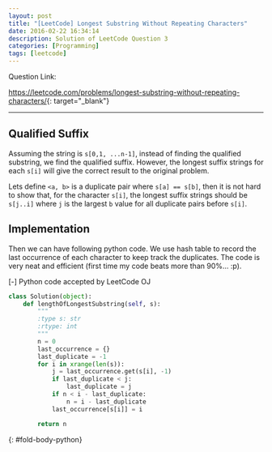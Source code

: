 ```yaml
---
layout: post
title: "[LeetCode] Longest Substring Without Repeating Characters"
date: 2016-02-22 16:34:14
description: Solution of LeetCode Question 3
categories: [Programming]
tags: [leetcode]
---
```


Question Link:

<https://leetcode.com/problems/longest-substring-without-repeating-characters/>{: target="_blank"}

---

## Qualified Suffix

Assuming the string is `s[0,1, ...n-1]`, instead of finding the qualified substring, we find the qualified suffix.
However, the longest suffix strings for each `s[i]` will give the correct result to the original problem.

Lets define `<a, b>` is a duplicate pair where `s[a] == s[b]`, then it is not hard to show that,
for the character `s[i]`, the longest suffix strings should be `s[j..i]`
where `j` is the largest `b` value for all duplicate pairs before `s[i]`.

## Implementation

Then we can have following python code.
We use hash table to record the last occurrence of each character to keep track the duplicates.
The code is very neat and efficient (first time my code beats more than 90%... :p).


<div class="code-title">
<span class="code-fold" id="fold-btn-python" onclick="$use('fold-body-python', 'fold-btn-python')">[-]</span>
Python code accepted by LeetCode OJ
</div>

~~~ python
class Solution(object):
    def lengthOfLongestSubstring(self, s):
        """
        :type s: str
        :rtype: int
        """
        n = 0
        last_occurrence = {}
        last_duplicate = -1
        for i in xrange(len(s)):
            j = last_occurrence.get(s[i], -1)
            if last_duplicate < j:
                last_duplicate = j
            if n < i - last_duplicate:
                n = i - last_duplicate
            last_occurrence[s[i]] = i

        return n
~~~
{: #fold-body-python}